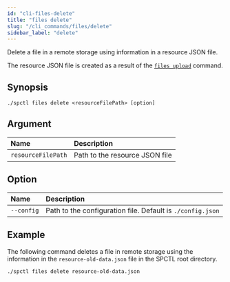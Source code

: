 ```yaml
---
id: "cli-files-delete"
title: "files delete"
slug: "/cli_commands/files/delete"
sidebar_label: "delete"
---
```


Delete a file in a remote storage using information in a resource JSON file.

The resource JSON file is created as a result of the [`files upload`](/cli_commands/files/upload) command.

## Synopsis

```
./spctl files delete <resourceFilePath> [option]
```

## Argument

|**Name**| **Description**                      |
| :- |:-------------------------------------|
|`resourceFilePath`| Path to the resource JSON file |

## Option

|**Name**|**Description**|
| :- | :- |
|`--config`|Path to the configuration file. Default is `./config.json`|

## Example

The following command deletes a file in remote storage using the information in the `resource-old-data.json` file in the SPCTL root directory.

```
./spctl files delete resource-old-data.json
```